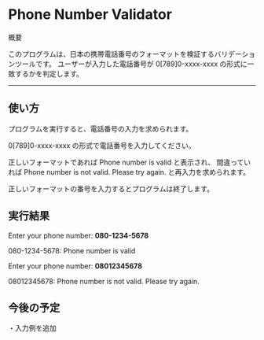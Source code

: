 # Phone Number Validator

概要

このプログラムは、日本の携帯電話番号のフォーマットを検証するバリデーションツールです。
ユーザーが入力した電話番号が 0[789]0-xxxx-xxxx の形式に一致するかを判定します。

---

## 使い方

プログラムを実行すると、電話番号の入力を求められます。

0[789]0-xxxx-xxxx の形式で電話番号を入力してください。

正しいフォーマットであれば Phone number is valid と表示され、
間違っていれば Phone number is not valid. Please try again. と再入力を求められます。

正しいフォーマットの番号を入力するとプログラムは終了します。

## 実行結果

Enter your phone number: 
**080-1234-5678**

080-1234-5678: Phone number is valid

Enter your phone number: 
**08012345678**

08012345678: Phone number is not valid. Please try again.

## 今後の予定
・入力例を追加


